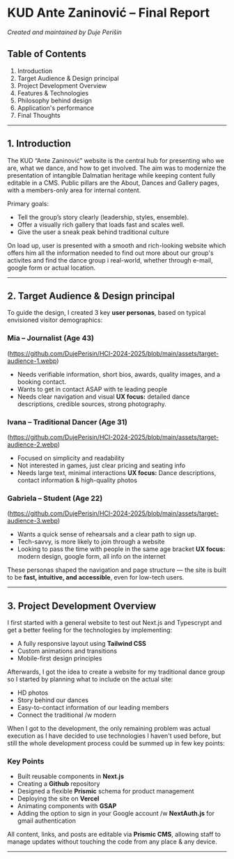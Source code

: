 
# KUD Ante Zaninović – Final Report  
_Created and maintained by Duje Perišin_

## Table of Contents  
1. Introduction  
2. Target Audience & Design principal
3. Project Development Overview  
4. Features & Technologies  
5. Philosophy behind design
6. Application's performance  
7. Final Thoughts  

---

## 1. Introduction

The KUD “Ante Zaninović” website is the central hub for presenting who we are, what we dance, and how to get involved. The aim was to modernize the presentation of intangible Dalmatian heritage while keeping content fully editable in a CMS. Public pillars are the About, Dances and Gallery pages, with a members-only area for internal content.

Primary goals:
- Tell the group’s story clearly (leadership, styles, ensemble).
- Offer a visually rich gallery that loads fast and scales well.
- Give the user a sneak peak behind traditional culture

On load up, user is presented with a smooth and rich-looking website which offers him all the information needed to find out more about our group's activites and find the dance group i real-world, whether through e-mail, google form or actual location.

---

## 2. Target Audience & Design principal

To guide the design, I created 3 key **user personas**, based on typical envisioned visitor demographics:

### Mia – Journalist (Age 43)
(https://github.com/DujePerisin/HCI-2024-2025/blob/main/assets/target-audience-1.webp)
- Needs verifiable information, short bios, awards, quality images, and a booking contact.
- Wants to get in contact ASAP with te leading people
- Needs clear navigation and visual
**UX focus:** detailed dance descriptions, credible sources, strong photography.

### Ivana – Traditional Dancer (Age 31)
(https://github.com/DujePerisin/HCI-2024-2025/blob/main/assets/target-audience-2.webp)
- Focused on simplicity and readability
- Not interested in games, just clear pricing and seating info
- Needs large text, minimal interactions
**UX focus:** Dance descriptions, contact information & high-quality photos 

### Gabriela – Student (Age 22)
(https://github.com/DujePerisin/HCI-2024-2025/blob/main/assets/target-audience-3.webp)
- Wants a quick sense of rehearsals and a clear path to sign up.
- Tech-savvy, is more likely to join through a website
- Looking to pass the time with people in the same age bracket
**UX focus:** modern design, google form, all info on the internet
  
These personas shaped the navigation and page structure — the site is built to be **fast, intuitive, and accessible**, even for low-tech users.

---

## 3. Project Development Overview

I first started with a general website to test out Next.js and Typescrypt and get a better feeling for the technologies by implementing:

- A fully responsive layout using **Tailwind CSS**
- Custom animations and transitions
- Mobile-first design principles

Afterwards, I got the idea to create a website for my traditional dance group so I started by planning what to include on the actual site:

- HD photos
- Story behind our dances
- Easy-to-contact information of our leading members
- Connect the traditional /w modern

When I got to the development, the only remaining problem was actual execution as I have decided to use technologies I haven't used before, but still the whole development process could be summed up in few key points:

### Key Points 
- Built reusable components in **Next.js**
- Creating a **Github** repository
- Designed a flexible **Prismic** schema for product management  
- Deploying the site on **Vercel**
- Animating components with **GSAP**
- Adding the option to sign in your Google account /w **NextAuth.js** for gmail authentication

All content, links, and posts are editable via **Prismic CMS**, allowing staff to manage updates without touching the code from any place & any device.

---
